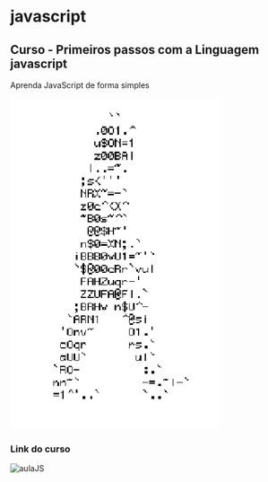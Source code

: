 # javascript
## Curso - Primeiros passos com a Linguagem javascript
Aprenda JavaScript de forma simples


![HomemLetra](https://github.com/Alunos2023/javascript/blob/main/homem-letra.gif)

### Link do curso
![aulaJS](https://www.google.com/)
